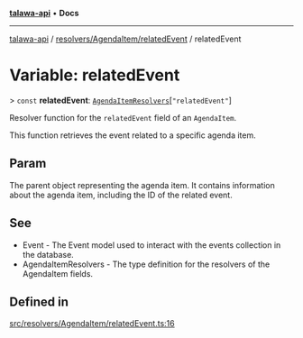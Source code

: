 [**talawa-api**](../../../../README.md) • **Docs**

***

[talawa-api](../../../../modules.md) / [resolvers/AgendaItem/relatedEvent](../README.md) / relatedEvent

# Variable: relatedEvent

\> `const` **relatedEvent**: [`AgendaItemResolvers`](../../../../types/generatedGraphQLTypes/type-aliases/AgendaItemResolvers.md)\[`"relatedEvent"`\]

Resolver function for the `relatedEvent` field of an `AgendaItem`.

This function retrieves the event related to a specific agenda item.

## Param

The parent object representing the agenda item. It contains information about the agenda item, including the ID of the related event.

## See

 - Event - The Event model used to interact with the events collection in the database.
 - AgendaItemResolvers - The type definition for the resolvers of the AgendaItem fields.

## Defined in

[src/resolvers/AgendaItem/relatedEvent.ts:16](https://github.com/PalisadoesFoundation/talawa-api/blob/a87b45a1c490c996c3a8a52e117ecbaa4742ef49/src/resolvers/AgendaItem/relatedEvent.ts#L16)
